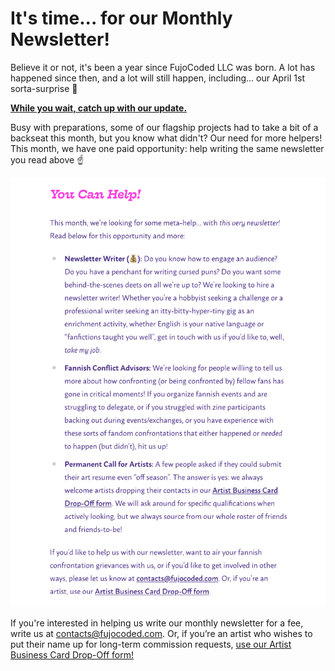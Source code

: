 ---
---

# It's time... for our Monthly Newsletter!

Believe it or not, it's been a year since FujoCoded LLC was born. A lot has happened since then, and a lot will still happen, including... our April 1st sorta-surprise 👀

[**While you wait, catch up with our update.**](https://fujocoded.com/updates/25-03-15-one-year-anniversary)

Busy with preparations, some of our flagship projects had to take a bit of a backseat this month, but you know what didn't? Our need for more helpers! This month, we have one paid opportunity: help writing the same newsletter you read above ☝️

![file:./images/img_7b506df41f92fa495f0161afdeaebf71.alt.txt](./images/img_7b506df41f92fa495f0161afdeaebf71.png)

If you're interested in helping us write our monthly newsletter for a fee, write us at contacts@fujocoded.com. Or, if you’re an artist who wishes to put their name up for long-term commission requests, [use our Artist Business Card Drop-Off form!](https://forms.gle/bvUhPTdxM6nUGwAYA)
